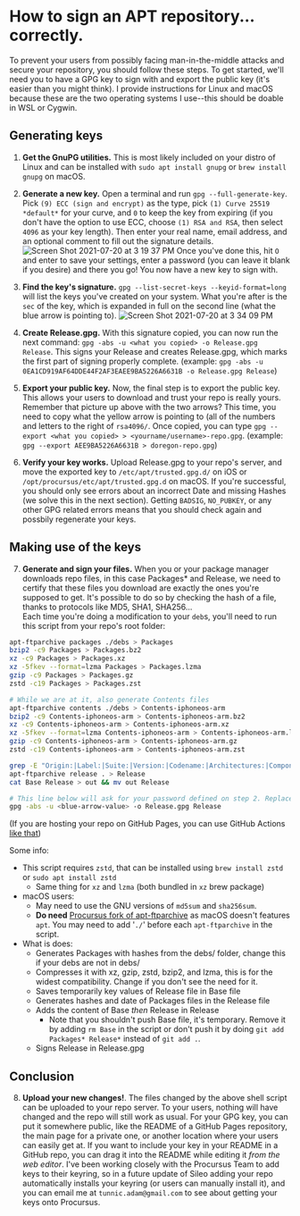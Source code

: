 # How to sign an APT repository... correctly.

To prevent your users from possibly facing man-in-the-middle attacks and secure your repository, you should follow these steps. To get started, we'll need you to have a GPG key to sign with and export the public key (it's easier than you might think). I provide instructions for Linux and macOS because these are the two operating systems I use--this should be doable in WSL or Cygwin.

## Generating keys

1. **Get the GnuPG utilities.** This is most likely included on your distro of Linux and can be installed with `sudo apt install gnupg` or `brew install gnupg` on macOS.

2. **Generate a new key.** Open a terminal and run `gpg --full-generate-key`. Pick `(9) ECC (sign and encrypt)` as the type, pick `(1) Curve 25519 *default*` for your curve, and `0` to keep the key from expiring (if you don't have the option to use ECC, choose `(1) RSA and RSA`, then select `4096` as your key length). Then enter your real name, email address, and an optional comment to fill out the signature details.
![Screen Shot 2021-07-20 at 3 19 37 PM](https://user-images.githubusercontent.com/55281754/126382964-d7e483ae-89ef-4161-a807-16d411f5336e.png)
Once you've done this, hit `O` and enter to save your settings, enter a password (you can leave it blank if you desire) and there you go! You now have a new key to sign with.

3. **Find the key's signature.** `gpg --list-secret-keys --keyid-format=long` will list the keys you've created on your system. What you're after is the `sec` of the key, which is expanded in full on the second line (what the blue arrow is pointing to).
![Screen Shot 2021-07-20 at 3 34 09 PM](https://user-images.githubusercontent.com/55281754/126384855-76c90f0f-c5c4-45ab-b93a-44190bf6b616.png)


4. **Create Release.gpg.** With this signature copied, you can now run the next command: `gpg -abs -u <what you copied> -o Release.gpg Release`. This signs your Release and creates Release.gpg, which marks the first part of signing properly complete.
(example: `gpg -abs -u 0EA1CD919AF64DDE44F2AF3EAEE9BA5226A6631B -o Release.gpg Release`)

5. **Export your public key.** Now, the final step is to export the public key. This allows your users to download and trust your repo is really yours. Remember that picture up above with the two arrows? This time, you need to copy what the yellow arrow is pointing to (all of the numbers and letters to the right of `rsa4096/`. Once copied, you can type `gpg --export <what you copied> > <yourname/username>-repo.gpg`.
(example: `gpg --export AEE9BA5226A6631B > doregon-repo.gpg`)

6. **Verify your key works.** Upload Release.gpg to your repo's server, and move the exported key to `/etc/apt/trusted.gpg.d/` on iOS or `/opt/procursus/etc/apt/trusted.gpg.d` on macOS. If you're successful, you should only see errors about an incorrect Date and missing Hashes (we solve this in the next section). Getting `BADSIG`, `NO_PUBKEY`, or any other GPG related errors means that you should check again and possbily regenerate your keys. 

## Making use of the keys

7. **Generate and sign your files.** When you or your package manager downloads repo files, in this case Packages\* and Release, we need to certify that these files you download are exactly the ones you're supposed to get. It's possible to do so by checking the hash of a file, thanks to protocols like MD5, SHA1, SHA256...  
Each time you're doing a modification to your `deb`s, you'll need to run this script from your repo's root folder:
```sh
apt-ftparchive packages ./debs > Packages
bzip2 -c9 Packages > Packages.bz2
xz -c9 Packages > Packages.xz
xz -5fkev --format=lzma Packages > Packages.lzma
gzip -c9 Packages > Packages.gz
zstd -c19 Packages > Packages.zst

# While we are at it, also generate Contents files
apt-ftparchive contents ./debs > Contents-iphoneos-arm
bzip2 -c9 Contents-iphoneos-arm > Contents-iphoneos-arm.bz2
xz -c9 Contents-iphoneos-arm > Contents-iphoneos-arm.xz
xz -5fkev --format=lzma Contents-iphoneos-arm > Contents-iphoneos-arm.lzma
gzip -c9 Contents-iphoneos-arm > Contents-iphoneos-arm.gz
zstd -c19 Contents-iphoneos-arm > Contents-iphoneos-arm.zst

grep -E "Origin:|Label:|Suite:|Version:|Codename:|Architectures:|Components:|Description:" Release > Base
apt-ftparchive release . > Release
cat Base Release > out && mv out Release

# This line below will ask for your password defined on step 2. Replace what's on <> with the right value, it should look like step 4.
gpg -abs -u <blue-arrow-value> -o Release.gpg Release
```
(If you are hosting your repo on GitHub Pages, you can use GitHub Actions [like that](https://github.com/RedenticDev/Repo/blob/main/.github/workflows/automations.yml#L12-L87))

Some info:
- This script requires `zstd`, that can be installed using `brew install zstd` or `sudo apt install zstd`
	- Same thing for `xz` and `lzma` (both bundled in `xz` brew package)
- macOS users:
	- May need to use the GNU versions of `md5sum` and `sha256sum`.
	- **Do need** [Procursus fork of apt-ftparchive](https://apt.procurs.us/apt-ftparchive) as macOS doesn't features `apt`. You may need to add '`./`' before each `apt-ftparchive` in the script.
- What is does:
	- Generates Packages with hashes from the debs/ folder, change this if your debs are not in debs/
	- Compresses it with xz, gzip, zstd, bzip2, and lzma, this is for the widest compatibility. Change if you don't see the need for it.
	- Saves temporarily key values of Release file in Base file
	- Generates hashes and date of Packages files in the Release file
	- Adds the content of Base _then_ Release in Release
		- Note that you shouldn't push Base file, it's temporary. Remove it by adding `rm Base` in the script or don't push it by doing `git add Packages* Release*` instead of `git add .`.
	- Signs Release in Release.gpg

## Conclusion

8. **Upload your new changes!**. The files changed by the above shell script can be uploaded to your repo server. To your users, nothing will have changed and the repo will still work as usual. For your GPG key, you can put it somewhere public, like the README of a GitHub Pages repository, the main page for a private one, or another location where your users can easily get at. If you want to include your key in your README in a GitHub repo, you can drag it into the README while editing it _from the web editor_. I've been working closely with the Procursus Team to add keys to their keyring, so in a future update of Sileo adding your repo automatically installs your keyring (or users can manually install it), and you can email me at `tunnic.adam@gmail.com` to see about getting your keys onto Procursus.
